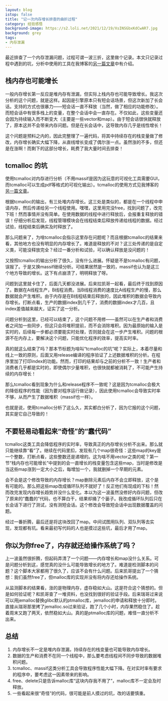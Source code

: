 ```yaml
---
layout: blog
istop: false
title: "记一次内存增长排查的曲折过程"
category: 经验感悟
background-image: https://s2.loli.net/2021/12/19/XsINSGbxKdCwAR7.jpg
background: grey
tags:
- 内存泄漏
---
```


最近排查了一个内存泄漏问题，过程可谓一波三折，这里做个记录。本文只记录过程中遇到的坑，分析中使用的工具在我博客的[另一篇文章](http://www.kekeke.cn/2021/12/12/memleaktools.html)中有介绍。


## 栈内存也可能增长



一般内存增长第一反应是堆内存有泄漏，但实际上栈内存也可能导致增长。我这次分析的这个问题，就是这样。起因是引擎原本只有短会话场景，但这次新加了长会话。支持的方式也很暴力——短会话一直不释放（当然，做了相应的功能修改）。而短会话中有很多栈上的变量，在整个会话中会一直存在。不仅如此，这些变量还会因为持续输入而不断变大（主要是一些vector和map）。由于短会话很快就释放了，原本这并不会带来内存问题。但是在长会话中，这导致内存几乎是线性增长！


这个问题是预料之内的，因此完整理了一遍代码，将其中持续存在的栈变量做了修改，内存增长确实大幅下降，从直线增长变成了偶尔涨一点。虽然涨的不多，但还是在涨啊！而剩下的这部分增长，耗费了我大量时间去排查！


## tcmalloc 的坑



使用tcmalloc对内存进行分析（不用massif是因为这玩意的可视化工具需要GUI，而tcmalloc可以生成pdf等格式的可视化输出）。tcmalloc的使用方式见我博客的[另一篇文章](http://www.kekeke.cn/2021/12/12/memleaktools.html)。


根据tcmalloc的输出，有三处堆内存增长。这三处是类似的，都是在一个线程中申请内存，然后传递给另一个线程使用。嘿嘿，这里用完没free，找到问题了，改完下班！然而事情并没有简单。在使用数据的线程中进行释放后，会报重复释放的错误！仔细分析后发现，线程管理模块会在线程结束后释放传递给线程的数据。经过试验，线程结束后确实及时释放了。


那么问题来了，为啥tcmalloc会指示这里存在问题呢？而且根据tcmalloc的结果来看，其他地方也没有明显的内存增长了。难道是释放的不对？这三处传递的是自定义类，可能没释放完全？经过一番分析和试验，可以确认释放是没问题的！


又按照tcmalloc的输出分析了很久，没有什么进展。怀疑是不是tcmalloc有问题，误报了。于是又换massif继续分析。可结果居然是一致的，massif也认为是这三个地方导致的增长。这下有点崩溃了，明明释放了呀。


问题到这里就卡住了，后面几天都没进展。后来拉凯哥一起看，最后终于找到原因了。数据在A线程生产，B线程消费。当B线程消费的速度比A线程生产的慢，那么数据就会产生堆积。由于内存是在B线程结束后释放的，因此堆积的数据会导致内存增长。打断点看，生产的数据index到几千了，消费的数据index才几百，且index差值越来越大，证实了这一分析。


问题分析到这里，已经可以结束了，这个问题不用修——虽然可以在生产者和消费者之间加一些同步，但这只会将堆积提前，而不会消除堆积。因为最原始的输入是实时的，后续每一步都必须要能实时处理，否则就会在这一步产生堆积。问题的根源不在内存上，要解决这个问题，只能优化程序的效率，提高实时率。


真的就这么结束了吗？那本节标题为啥叫“tcmalloc的坑”呢？实际上，本着尽量和线上一致的原则，后面又用release编译的程序验证了上述数据堆积的分析。在程序里加了打印index的功能。然而，打印的结果却与之前的分析不一致！生产者和消费者几乎都是实时的，即使偶尔少量堆积，也很快就都被消耗了，不可能产生持续的内存增长！


那么tcmalloc看到现象为什么和release程序不一致呢？这是因为tcmalloc会极大的降低程序的性能（因为要对程序运行做记录），因此使用tcmalloc会导致实时率不够，从而产生了数据堆积（massif也一样）。


也就是说，使用tcmalloc分析了这么久，其实都白分析了，因为它报的这个问题，其实是它自己导致的！


## 不要轻易动看起来“奇怪”的“蠢代码”



tcmalloc这类工具会降低程序的实时率，导致真正的内存增长分析不出来。那么就只能继续靠“看”了。继续在代码里扣，发现有几个map很奇怪：这些map的key是一个整数，打断点看，这些整数还是递增的。这为啥不用vector之类的呢？第一节“栈内存也可能增长”中提到的会一直增长的栈变量包含这些map，当时是修改是当这些map涨到一定大小之后，每增加一个，我就删掉一个早期的元素。


会不会是这个修改导致的内存增长？map删除元素后内存不会立即释放，这个是有可能的。那么把这些map改成循环队列不就好了！反正他们有现成的下标！然而改完发现内存增长趋势并没什么变化。本以为这一波虽然没修好内存问题，但改了原来的“蠢蠢的”代码，也不算白干，结果却捅了个篓子。我改成循环队列后只在长会话下进行了测试，没有测短会话。这个修改会导致短会话中出现数据覆盖的问题。


经过一番折腾，最后还是将这块改回了map。中间试图用队列、双队列等去实现，发现都有坑。看来最初写代码的人也是摸过这些坑，最后才用了map。


## 你以为你free了，内存就还给操作系统了吗？



上一波虽然很折腾，但起码弄清了一个问题——内存增长和map没什么关系。可是问题分析到这，感觉真的没什么可能导致增长的地方了。难道是检测脚本的问题？这个脚本大家都用了很久了，应该不会有什么问题。后来凯哥提出了一个猜想：我们虽然free了，但malloc库的实现并没有将内存还给操作系统。


从监测脚本的结果看，涨的是物理内存，虚存稳如大山。这是符合这个猜想的。但是如何验证呢？和凯哥查了一堆资料，也没找到很好的验证手段。后来瑞哥过来说可以用jemalloc替换glibc默认的ptmalloc库，jemalloc的申请和释放十分即时。直接从瑞哥那里拷了jemalloc.so过来验证，跑了几个小时，内存果然稳住了。趁着周末又跑了两天，依然稳如大山。真的是ptmalloc库的问题，难怪一直分析不出来。


## 总结



1. 内存增长不一定是堆内存泄漏，持续存在的栈变量也可能导致内存增长。
2. 数据的生产和消费不在同一个线程中，那么要考虑线程间不同步导致的数据堆积问题。
3. tcmalloc、massif这类分析工具会导致程序性能大幅下降。在对实时率有要求的程序中，要考虑这一因素带来的影响。
4. free、delete只是告诉malloc库“这块内存我不用了”，malloc库不一定会及时释放。
5. 一些看起来很“奇怪”的代码，很可能是前人摸过的坑，改的话要慎重。
